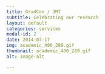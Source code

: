 ```yaml
---
title: GradCon / 3MT
subtitle: Celebrating our research
layout: default
categories: services
modal-id: 2
date: 2014-07-17
img: academic_400_289.gif
thumbnail: academic_400_289.gif
alt: image-alt

---
```

